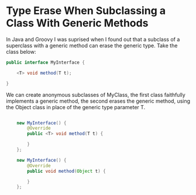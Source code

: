 Type Erase When Subclassing a Class With Generic Methods
==================================


In Java and Groovy I was suprised when I found out that a subclass of a superclass with a generic method can erase the generic type.  Take the class below:

```java
public interface MyInterface {

    <T> void method(T t);

}
```

We can create anonymous subclasses of MyClass, the first class faithfully implements a generic method, the second erases the generic method, using the Object class in place of the generic type parameter T.

```java

    new MyInterface() {
        @Override
        public <T> void method(T t) {

        }
    };

    new MyInterface() {
        @Override
        public void method(Object t) {

        }
    };



```
